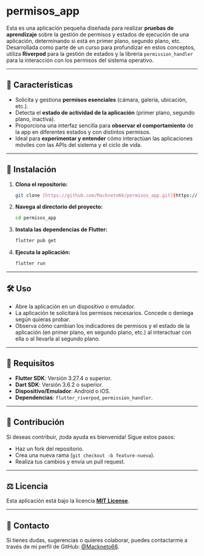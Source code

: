 # permisos_app

Esta es una aplicación pequeña diseñada para realizar **pruebas de aprendizaje** sobre la gestión de permisos y estados de ejecución de una aplicación, determinando si está en primer plano, segundo plano, etc. Desarrollada como parte de un curso para profundizar en estos conceptos, utiliza **Riverpod** para la gestión de estados y la librería `permission_handler` para la interacción con los permisos del sistema operativo.

---

## 📌 Características

* Solicita y gestiona **permisos esenciales** (cámara, galería, ubicación, etc.).
* Detecta el **estado de actividad de la aplicación** (primer plano, segundo plano, inactiva).
* Proporciona una interfaz sencilla para **observar el comportamiento** de la app en diferentes estados y con distintos permisos.
* Ideal para **experimentar y entender** cómo interactúan las aplicaciones móviles con las APIs del sistema y el ciclo de vida.

---

## 🚀 Instalación

1. **Clona el repositorio:**

    ```bash
    git clone [https://github.com/Mackneto66/permisos_app.git](https://github.com/Mackneto66/permisos_app.git)
    ```

2. **Navega al directorio del proyecto:**

    ```bash
    cd permisos_app
    ```

3. **Instala las dependencias de Flutter:**

    ```bash
    flutter pub get
    ```

4. **Ejecuta la aplicación:**

    ```bash
    flutter run
    ```

---

## 🛠 Uso

* Abre la aplicación en un dispositivo o emulador.
* La aplicación te solicitará los permisos necesarios. Concede o deniega según quieras probar.
* Observa cómo cambian los indicadores de permisos y el estado de la aplicación (en primer plano, en segundo plano, etc.) al interactuar con ella o al llevarla al segundo plano.

---

## 📜 Requisitos

* **Flutter SDK**: Versión 3.27.4 o superior.
* **Dart SDK**: Versión 3.6.2 o superior.
* **Dispositivo/Emulador**: Android o iOS.
* **Dependencias**: `flutter_riverpod`, `permission_handler`.

---

## 📌 Contribución

Si deseas contribuir, ¡toda ayuda es bienvenida! Sigue estos pasos:

* Haz un fork del repositorio.
* Crea una nueva rama (`git checkout -b feature-nueva`).
* Realiza tus cambios y envía un pull request.

---

## ⚖️ Licencia

Esta aplicación está bajo la licencia [**MIT License**](LICENSE).

---

## 📩 Contacto

Si tienes dudas, sugerencias o quieres colaborar, puedes contactarme a través de mi perfil de GitHub: [@Mackneto66](https://github.com/Mackneto66).
